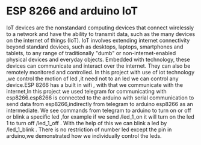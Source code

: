 # ESP 8266 and arduino IoT

IoT devices are the nonstandard computing devices that connect wirelessly to a network and have the ability to transmit data, such as the many devices on the internet of things (IoT).
IoT involves extending internet connectivity beyond standard devices, such as desktops, laptops, smartphones and tablets, to any range of traditionally "dumb" or non-internet-enabled physical devices and everyday objects. Embedded with technology, these devices can communicate and interact over the internet. They can also be remotely monitored and controlled.
	In this project with use of iot technology ,we control the motion of led ,it need not to an led we can control any device.ESP 8266 has a built in wifi , with that we communicate with the internet,In this  project we used telegram for communicating with esp8266.esp8266 is connected to the arduino with serial communication to send data from esp8266,indirectly from telegram to arduino esp8266 as an intermediate.
We see commands from telegram to arduino to turn on or off or blink a specific led ,for example if we send /led_1_on it will turn on the  led 1  to turn off /led_1_off . With the help of this we can blink a led by /led_1_blink . There is no restriction of number led except the pin in arduino,we demonstrated how we individually control the leds.
